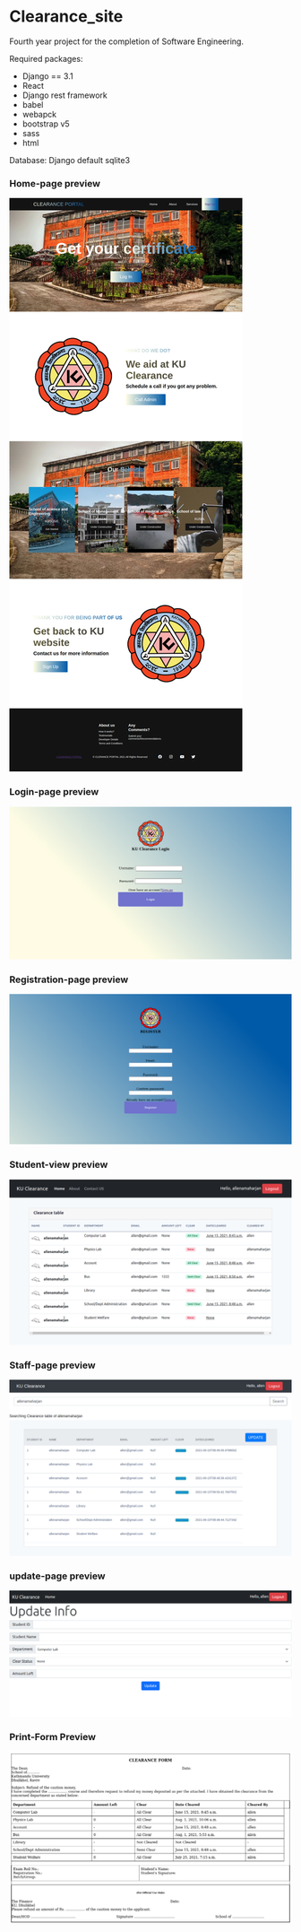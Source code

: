 # Clearance_site
Fourth year project for the completion of Software Engineering.

Required packages:
<ul>
  <li>Django == 3.1 </li>
  <li>React </li>
  <li>Django rest framework </li>
  <li>babel </li>
  <li> webapck </li>
  <li>bootstrap v5 </li>
  <li> sass </li>
  <li>html</li>
</ul>

Database: Django default sqlite3

<h3> Home-page preview </h3> 

![](Clearance_site/app/images/screencapture-127-0-0-1-8000-2021-07-05-19_02_34.png)

<h3> Login-page preview </h3>

![](Clearance_site/app/images/screencapture-127-0-0-1-8000-acc-Login-2021-07-05-18_52_52.png)


<h3> Registration-page preview </h3>

![form_page_preview](https://github.com/Allen-Maharjan/Clearance_site/blob/master/Clearance_site/app/images/register_page.png?raw=true)


<h3> Student-view preview </h3>

![](Clearance_site/app/images/screencapture-127-0-0-1-8000-verified-UnderConstruction-2021-07-05-18_53_41.png)


<h3> Staff-page preview </h3>

![](Clearance_site/app/images/screencapture-127-0-0-1-8000-user-UpdatePage-2021-07-05-18_54_19.png)


<h3> update-page preview </h3>

![](Clearance_site/app/images/screencapture-127-0-0-1-8000-superuser-update-2021-07-05-18_54_39.png)


<h3> Print-Form Preview </h3>

![](Clearance_site/app/images/form_print.png)
